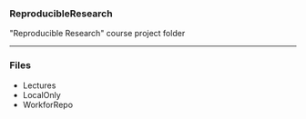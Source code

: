 ### ReproducibleResearch

"Reproducible Research" course project folder

----

### Files

* Lectures
* LocalOnly
* WorkforRepo
